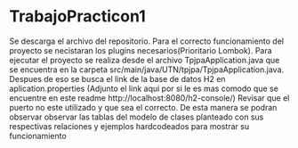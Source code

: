 # TrabajoPracticon1
Se descarga el archivo del repositorio. Para el correcto funcionamiento del proyecto se necistaran los plugins necesarios(Prioritario Lombok). Para ejecutar el proyecto se realiza desde el archivo TpjpaApplication.java que se encuentra en la carpeta src/main/java/UTN/tpjpa/TpjpaApplication.java. Despues de eso se busca el link de la base de datos H2 en aplication.properties (Adjunto el link aqui por si le es mas comodo que se encuentre en este readme http://localhost:8080/h2-console/) Revisar que el puerto no este utilizado y que sea el correcto. De esta manera se podran observar observar las tablas del modelo de clases planteado con sus respectivas relaciones y ejemplos hardcodeados para mostrar su funcionamiento
